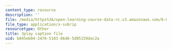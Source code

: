 ```yaml
---
content_type: resource
description: ''
file: /media/https%3A/open-learning-course-data-rc.s3.amazonaws.com/8-04-quantum-physics-i-spring-2013/b845eb042476510386465d05159dac2a_awpnsGl08bc.vtt
file_type: application/x-subrip
resourcetype: Other
title: 3play caption file
uid: b845eb04-2476-5103-8646-5d05159dac2a
---
```

